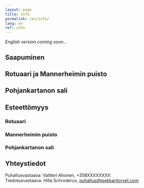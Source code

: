 ```yaml
---
layout: page
title: Info
permalink: /en/info/
lang: en
ref: info
---
```

*English version coming soon...*

## Saapuminen

## Rotuaari ja Mannerheimin puisto

## Pohjankartanon sali

## Esteettömyys

### Rotuaari

### Mannerheimin puisto

### Pohjankartanon sali

## Yhteystiedot

Puhallusvastaava: Valtteri Ahonen, +358XXXXXXXX <br>
Tiedotusvastaava: Hilla Schroderus, puhallus@teekkaritorvet.com
